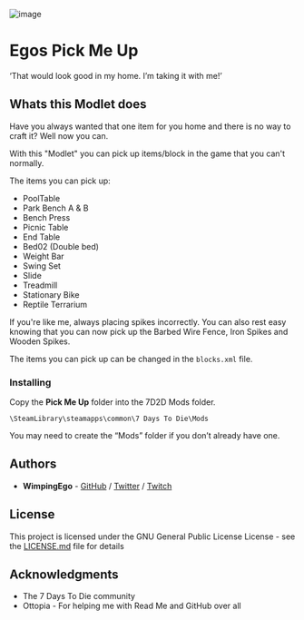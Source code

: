 ![image](https://i.imgur.com/Xnn0x02.png)

# Egos Pick Me Up

‘That would look good in my home. I’m taking it with me!’

## Whats this Modlet does

Have you always wanted that one item for you home and there is no way to craft it? Well now you can.

With this "Modlet" you can pick up items/block in the game that you can't normally.

The items you can pick up:

* PoolTable
* Park Bench A & B
* Bench Press
* Picnic Table
* End Table
* Bed02 (Double bed)
* Weight Bar
* Swing Set
* Slide
* Treadmill
* Stationary Bike
* Reptile Terrarium

If you're like me, always placing spikes incorrectly. You can also rest easy knowing that you can now pick up the Barbed Wire Fence, Iron Spikes and Wooden Spikes.

The items you can pick up can be changed in the ```blocks.xml``` file.

### Installing

Copy the **Pick Me Up** folder into the 7D2D Mods folder.

```
\SteamLibrary\steamapps\common\7 Days To Die\Mods
```

You may need to create the “Mods” folder if you don’t already have one.

## Authors

* **WimpingEgo** - [GitHub](https://github.com/wimpingego) / [Twitter](https://twitter.com/Ego_YT) / [Twitch](https://twitch.tv/wimpingego)

## License

This project is licensed under the GNU General Public License License - see the [LICENSE.md](https://github.com/Wimpingego/7-Days-To-Die/blob/master/LICENSE) file for details

## Acknowledgments

* The 7 Days To Die community
* Ottopia - For helping me with Read Me and GitHub over all
